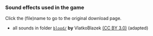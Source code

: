 ### Sound effects used in the game

Click the (file)name to go to the original download page.

- all sounds in folder [`blood/`](https://freesound.org/people/VlatkoBlazek/sounds/318592/) **by** VlatkoBlazek [(CC BY 3.0)](https://creativecommons.org/licenses/by/3.0/) (adapted)


